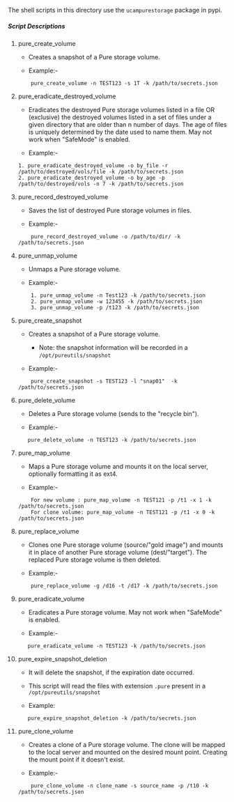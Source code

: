 The shell scripts in this directory use the `ucampurestorage` package in pypi.

##### Script Descriptions

1. pure_create_volume
    - Creates a snapshot of a Pure storage volume.

    - Example:-
    ```
        pure_create_volume -n TEST123 -s 1T -k /path/to/secrets.json
    ```

2. pure_eradicate_destroyed_volume
    - Eradicates the destroyed Pure storage volumes listed in a file OR (exclusive) the destroyed volumes listed in a set of files under a given directory that are older than n number of days. The age of files is uniquely determined by the date used to name them.  May not work when "SafeMode" is enabled.

    - Example:-
    ```
    1. pure_eradicate_destroyed_volume -o by_file -r /path/to/destroyed/vols/file -k /path/to/secrets.json
    2. pure_eradicate_destroyed_volume -o by_age -p /path/to/destroyed/vols -n 7 -k /path/to/secrets.json
    ```

3. pure_record_destroyed_volume
    - Saves the list of destroyed Pure storage volumes in files.

    - Example:-
    ```
        pure_record_destroyed_volume -o /path/to/dir/ -k /path/to/secrets.json
    ```

4. pure_unmap_volume
    - Unmaps a Pure storage volume.

    - Example:-
    ```
        1. pure_unmap_volume -n Test123 -k /path/to/secrets.json
        2. pure_unmap_volume -w 123455 -k /path/to/secrets.json
        3. pure_unmap_volume -p /t123 -k /path/to/secrets.json

    ```

5. pure_create_snapshot
    - Creates a snapshot of a Pure storage volume.
      - Note: the snapshot information will be recorded in a `/opt/pureutils/snapshot`

    - Example:-
    ```
        pure_create_snapshot -s TEST123 -l "snap01"  -k /path/to/secrets.json
    ```

6. pure_delete_volume
    - Deletes a Pure storage volume (sends to the "recycle bin").

    - Example:-
     ```
        pure_delete_volume -n TEST123 -k /path/to/secrets.json
    ```

8. pure_map_volume
    - Maps a Pure storage volume and mounts it on the local server, optionally formatting it as ext4.

    - Example:-
    ```
        For new volume : pure_map_volume -n TEST121 -p /t1 -x 1 -k /path/to/secrets.json
        For clone volume: pure_map_volume -n TEST121 -p /t1 -x 0 -k /path/to/secrets.json
    ```

9. pure_replace_volume
    - Clones one Pure storage volume (source/"gold image") and mounts it in place of another Pure storage volume (dest/"target"). The replaced Pure storage volume is then deleted.

    - Example:-
    ```
        pure_replace_volume -g /d16 -t /d17 -k /path/to/secrets.json
    ```

10. pure_eradicate_volume
    - Eradicates a Pure storage volume.  May not work when "SafeMode" is enabled.

    - Example:-
     ```
        pure_eradicate_volume -n TEST123 -k /path/to/secrets.json
    ```

11. pure_expire_snapshot_deletion
    - It will delete the snapshot, if the expiration date occurred.
    - This script will read the files with extension `.pure` present in a `/opt/pureutils/snapshot`

    - Example:
     ```
        pure_expire_snapshot_deletion -k /path/to/secrets.json
    ```
1. pure_clone_volume
    - Creates a clone of a Pure storage volume. The clone will be mapped to the local server and mounted on the desired mount point.  Creating the mount point if it doesn't exist.

    - Example:-
    ```
        pure_clone_volume -n clone_name -s source_name -p /t10 -k /path/to/secrets.json
    ```
